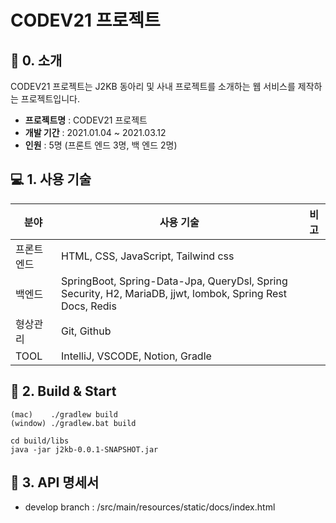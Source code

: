 # CODEV21 프로젝트

## 🔖 0. 소개

CODEV21 프로젝트는 J2KB 동아리 및 사내 프로젝트를 소개하는 웹 서비스를 제작하는 프로젝트입니다.

- **프로젝트명** : CODEV21 프로젝트
- **개발 기간** : 2021.01.04 ~ 2021.03.12
- **인원** : 5명 (프론트 엔드 3명, 백 엔드 2명)

## 💻 1. 사용 기술
|분야|사용 기술|비고|
|---|---|---|
|프론트 엔드| HTML, CSS, JavaScript, Tailwind css
|백엔드|SpringBoot, Spring-Data-Jpa, QueryDsl, Spring Security, H2, MariaDB, jjwt, lombok, Spring Rest Docs, Redis
|형상관리|Git, Github|
|TOOL|IntelliJ, VSCODE, Notion, Gradle

## 🔖 2. Build & Start

```
(mac)    ./gradlew build
(window) ./gradlew.bat build

cd build/libs
java -jar j2kb-0.0.1-SNAPSHOT.jar
```

## 🔖 3. API 명세서
* develop branch : /src/main/resources/static/docs/index.html
